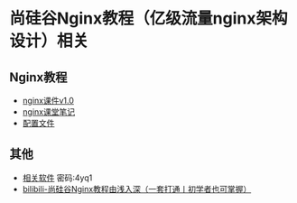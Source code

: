 # 尚硅谷Nginx教程（亿级流量nginx架构设计）相关

## Nginx教程
- [nginx课件v1.0](./nginx课件v1.0.pdf)
- [nginx课堂笔记](./nginx课堂笔记.pdf)
- [配置文件](./配置文件/)


## 其他
- [相关软件](https://txyz.lanzv.com/b03rc9mih) 密码:4yq1
- [bilibili-尚硅谷Nginx教程由浅入深（一套打通丨初学者也可掌握）](https://www.bilibili.com/video/BV1zJ411w7SV/)
